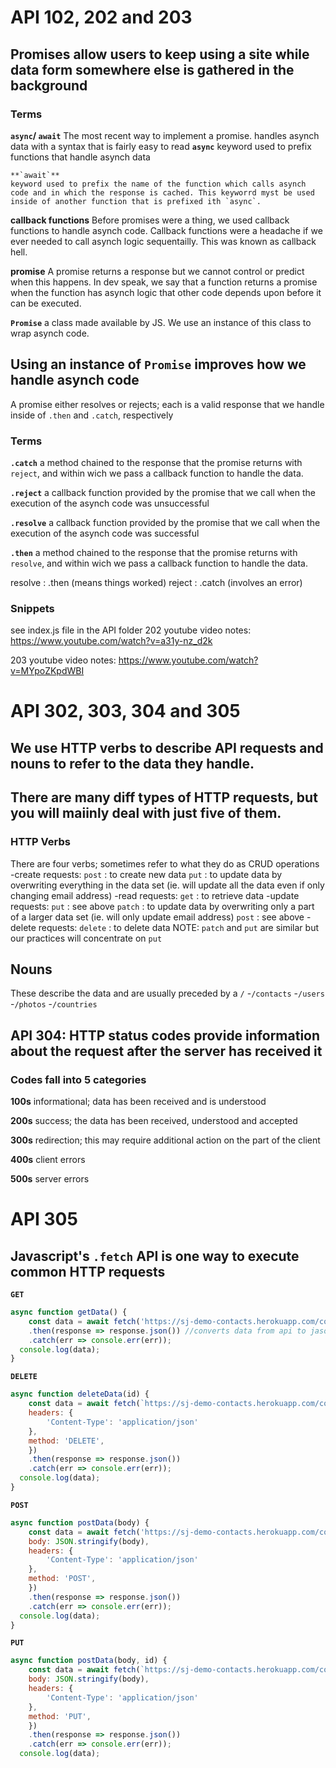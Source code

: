 # API 102, 202 and 203
## Promises allow users to keep using a site while data form somewhere else is gathered in the background

### Terms
**`async`/ `await`**
The most recent way to implement a promise. 
handles asynch data with a syntax that is fairly easy to read
    **`async`**
    keyword used to prefix functions that handle asynch data

    **`await`**
    keyword used to prefix the name of the function which calls asynch code and in which the response is cached. This keyworrd myst be used inside of another function that is prefixed ith `async`. 
   
**callback functions**
Before promises were a thing, we used callback functions to handle asynch code. Callback functions were a headache if we ever needed to call asynch logic sequentailly. This was known as callback hell.

**promise**
A promise returns a response but we cannot control or predict when this happens. In dev speak, we say that a function returns a promise when the function has asynch logic that other code depends upon before it can be executed.

**`Promise`**
a class made available by JS. We use an instance of this class to wrap asynch code. 

## Using an instance of `Promise` improves how we handle asynch code

A promise either resolves or rejects; each is a valid response that we handle inside of `.then` and `.catch`, respectively

### Terms
**`.catch`**
a method chained to the response that the promise returns with `reject`, and within wich we pass a callback function to handle the data.

**`.reject`**
a callback function provided by the promise that we call when the execution of the asynch code was unsuccessful

**`.resolve`**
a callback function provided by the promise that we call when the execution of the asynch code was successful

**`.then`**
a method chained to the response that the promise returns with `resolve`, and within wich we pass a callback function to handle the data. 

resolve : .then (means things worked)
reject : .catch (involves an error)

### Snippets
see index.js file in the API folder
202 youtube video notes: https://www.youtube.com/watch?v=a31y-nz_d2k

203 youtube video notes: https://www.youtube.com/watch?v=MYpoZKpdWBI

# API 302, 303, 304 and 305
## We use HTTP verbs to describe API requests and nouns to refer to the data they handle.

## There are many diff types of HTTP requests, but you will maiinly deal with just five of them.

### HTTP Verbs
There are four verbs; sometimes refer to what they do as CRUD operations
-create
    requests:
        `post` : to create new data
        `put` : to update data by overwriting everything in the data set (ie. will update all the data even if only changing email address)
-read
    requests:
        `get` : to retrieve data
-update
    requests:
        `put` : see above
        `patch` : to update data by overwriting only a part of a larger data set (ie. will only update email address)
        `post` : see above
-delete
    requests:
        `delete` : to delete data
NOTE: `patch` and `put` are similar but our practices will concentrate on `put`    

## Nouns
These describe the data and are usually preceded by a `/`
-`/contacts`
-`/users`
-`/photos`
-`/countries`

## API 304: HTTP status codes provide information about the request after the server has received it
### Codes fall into 5 categories
**100s**
informational; data has been received and is understood

**200s**
success; the data has been received, understood and accepted

**300s**
redirection; this may require additional action on the part of the client

**400s**
client errors

**500s**
server errors 

# API 305
## Javascript's `.fetch` API is one way to execute common HTTP requests

**`GET`**
```javascript
async function getData() { 
    const data = await fetch('https://sj-demo-contacts.herokuapp.com/contacts?auth=5x76') //whatever is returned is cached in 'data'
    .then(response => response.json()) //converts data from api to jason so we can read it
    .catch(err => console.err(err));
  console.log(data);
}
```
**`DELETE`**
```javascript
async function deleteData(id) { 
    const data = await fetch(`https://sj-demo-contacts.herokuapp.com/contacts/delete/${id}?auth=5x76`, { //need to set up an options object
    headers: {
        'Content-Type': 'application/json'
    },
    method: 'DELETE',
    }) 
    .then(response => response.json())
    .catch(err => console.err(err));
  console.log(data);
}
```
**`POST`**
```javascript
async function postData(body) { 
    const data = await fetch('https://sj-demo-contacts.herokuapp.com/contacts/add?auth=5x7g', {
    body: JSON.stringify(body),
    headers: {
        'Content-Type': 'application/json'
    },
    method: 'POST',
    }) 
    .then(response => response.json())
    .catch(err => console.err(err));
  console.log(data);
}
```
**`PUT`**
```javascript
async function postData(body, id) { 
    const data = await fetch(`https://sj-demo-contacts.herokuapp.com/contacts/${id}?auth=5x76`, {
    body: JSON.stringify(body),
    headers: {
        'Content-Type': 'application/json'
    },
    method: 'PUT',
    }) 
    .then(response => response.json())
    .catch(err => console.err(err));
  console.log(data);
```